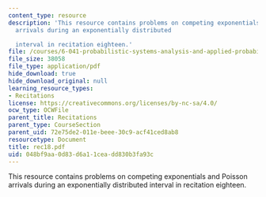 ```yaml
---
content_type: resource
description: 'This resource contains problems on competing exponentials and Poisson
  arrivals during an exponentially distributed

  interval in recitation eighteen.'
file: /courses/6-041-probabilistic-systems-analysis-and-applied-probability-spring-2006/048bf9aa0d83d6a11ceadd830b3fa93c_rec18.pdf
file_size: 38058
file_type: application/pdf
hide_download: true
hide_download_original: null
learning_resource_types:
- Recitations
license: https://creativecommons.org/licenses/by-nc-sa/4.0/
ocw_type: OCWFile
parent_title: Recitations
parent_type: CourseSection
parent_uid: 72e75de2-011e-beee-30c9-acf41ced8ab8
resourcetype: Document
title: rec18.pdf
uid: 048bf9aa-0d83-d6a1-1cea-dd830b3fa93c
---
```

This resource contains problems on competing exponentials and Poisson arrivals during an exponentially distributed
interval in recitation eighteen.